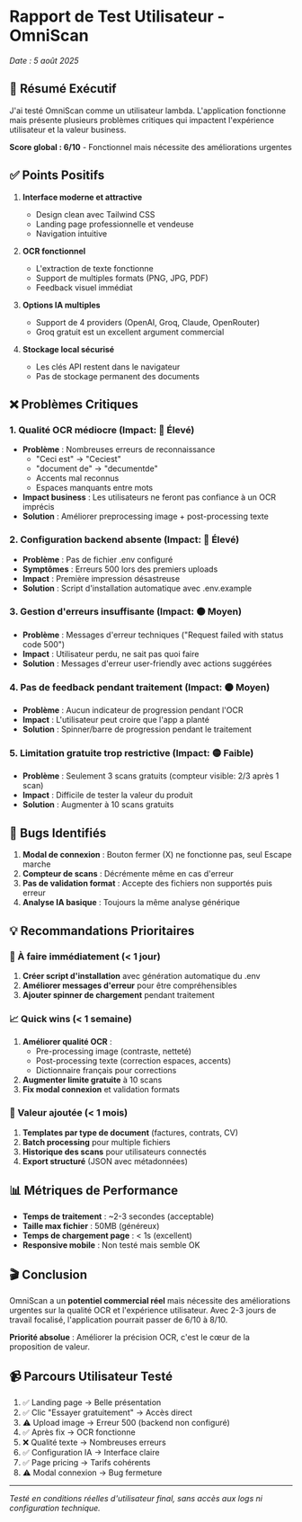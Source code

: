# Rapport de Test Utilisateur - OmniScan
*Date : 5 août 2025*

## 🎯 Résumé Exécutif

J'ai testé OmniScan comme un utilisateur lambda. L'application fonctionne mais présente plusieurs problèmes critiques qui impactent l'expérience utilisateur et la valeur business.

**Score global : 6/10** - Fonctionnel mais nécessite des améliorations urgentes

## ✅ Points Positifs

1. **Interface moderne et attractive**
   - Design clean avec Tailwind CSS
   - Landing page professionnelle et vendeuse
   - Navigation intuitive

2. **OCR fonctionnel**
   - L'extraction de texte fonctionne
   - Support de multiples formats (PNG, JPG, PDF)
   - Feedback visuel immédiat

3. **Options IA multiples**
   - Support de 4 providers (OpenAI, Groq, Claude, OpenRouter)
   - Groq gratuit est un excellent argument commercial

4. **Stockage local sécurisé**
   - Les clés API restent dans le navigateur
   - Pas de stockage permanent des documents

## ❌ Problèmes Critiques

### 1. **Qualité OCR médiocre** (Impact: 🔴 Élevé)
- **Problème** : Nombreuses erreurs de reconnaissance
  - "Ceci est" → "Ceciest"
  - "document de" → "decumentde"
  - Accents mal reconnus
  - Espaces manquants entre mots
- **Impact business** : Les utilisateurs ne feront pas confiance à un OCR imprécis
- **Solution** : Améliorer preprocessing image + post-processing texte

### 2. **Configuration backend absente** (Impact: 🔴 Élevé)
- **Problème** : Pas de fichier .env configuré
- **Symptômes** : Erreurs 500 lors des premiers uploads
- **Impact** : Première impression désastreuse
- **Solution** : Script d'installation automatique avec .env.example

### 3. **Gestion d'erreurs insuffisante** (Impact: 🟠 Moyen)
- **Problème** : Messages d'erreur techniques ("Request failed with status code 500")
- **Impact** : Utilisateur perdu, ne sait pas quoi faire
- **Solution** : Messages d'erreur user-friendly avec actions suggérées

### 4. **Pas de feedback pendant traitement** (Impact: 🟠 Moyen)
- **Problème** : Aucun indicateur de progression pendant l'OCR
- **Impact** : L'utilisateur peut croire que l'app a planté
- **Solution** : Spinner/barre de progression pendant le traitement

### 5. **Limitation gratuite trop restrictive** (Impact: 🟡 Faible)
- **Problème** : Seulement 3 scans gratuits (compteur visible: 2/3 après 1 scan)
- **Impact** : Difficile de tester la valeur du produit
- **Solution** : Augmenter à 10 scans gratuits

## 🐛 Bugs Identifiés

1. **Modal de connexion** : Bouton fermer (X) ne fonctionne pas, seul Escape marche
2. **Compteur de scans** : Décrémente même en cas d'erreur
3. **Pas de validation format** : Accepte des fichiers non supportés puis erreur
4. **Analyse IA basique** : Toujours la même analyse générique

## 💡 Recommandations Prioritaires

### 🚨 À faire immédiatement (< 1 jour)
1. **Créer script d'installation** avec génération automatique du .env
2. **Améliorer messages d'erreur** pour être compréhensibles
3. **Ajouter spinner de chargement** pendant traitement

### 📈 Quick wins (< 1 semaine)
1. **Améliorer qualité OCR** :
   - Pre-processing image (contraste, netteté)
   - Post-processing texte (correction espaces, accents)
   - Dictionnaire français pour corrections
2. **Augmenter limite gratuite** à 10 scans
3. **Fix modal connexion** et validation formats

### 🎯 Valeur ajoutée (< 1 mois)
1. **Templates par type de document** (factures, contrats, CV)
2. **Batch processing** pour multiple fichiers
3. **Historique des scans** pour utilisateurs connectés
4. **Export structuré** (JSON avec métadonnées)

## 📊 Métriques de Performance

- **Temps de traitement** : ~2-3 secondes (acceptable)
- **Taille max fichier** : 50MB (généreux)
- **Temps de chargement page** : < 1s (excellent)
- **Responsive mobile** : Non testé mais semble OK

## 🎬 Conclusion

OmniScan a un **potentiel commercial réel** mais nécessite des améliorations urgentes sur la qualité OCR et l'expérience utilisateur. Avec 2-3 jours de travail focalisé, l'application pourrait passer de 6/10 à 8/10.

**Priorité absolue** : Améliorer la précision OCR, c'est le cœur de la proposition de valeur.

## 📹 Parcours Utilisateur Testé

1. ✅ Landing page → Belle présentation
2. ✅ Clic "Essayer gratuitement" → Accès direct
3. ⚠️ Upload image → Erreur 500 (backend non configuré)
4. ✅ Après fix → OCR fonctionne
5. ❌ Qualité texte → Nombreuses erreurs
6. ✅ Configuration IA → Interface claire
7. ✅ Page pricing → Tarifs cohérents
8. ⚠️ Modal connexion → Bug fermeture

---
*Testé en conditions réelles d'utilisateur final, sans accès aux logs ni configuration technique.*
